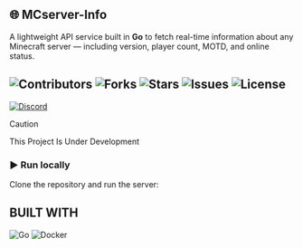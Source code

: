 ##     :globe_with_meridians:  MCserver-Info
  A lightweight API service built in **Go** to fetch real-time information about any Minecraft server — including version, player count, MOTD, and online status.

![Contributors](https://img.shields.io/github/contributors/iamsparkedev/mcserver-info)
![Forks](https://img.shields.io/github/forks/iamsparkedev/mcserver-info?style=social)
![Stars](https://img.shields.io/github/stars/iamsparkedev/mcserver-info?style=social)
![Issues](https://img.shields.io/github/issues/imsparkedev/mcserver-info)
![License](https://img.shields.io/github/license/iamsparkedev/mcserver-info)
-----
[![Discord](https://discordapp.com/api/guilds/1418891584732266669/widget.png?style=banner2)](https://discord.gg/UgQHxrCk2z)

> [!CAUTION]
>
> This Project Is Under Development



### ▶️ Run locally


Clone the repository and run the server:


## BUILT WITH
![Go](https://img.shields.io/badge/Go-00ADD8?style=for-the-badge&logo=go&logoColor=fff)
![Docker](https://img.shields.io/badge/Docker-2496ED?style=for-the-badge&logo=docker&logoColor=fff)

